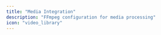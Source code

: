 ```yaml
---
title: "Media Integration"
description: "FFmpeg configuration for media processing"
icon: "video_library"
---
```

